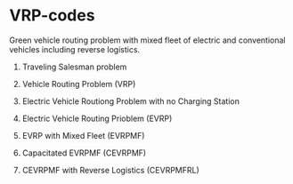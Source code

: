 # VRP-codes
Green vehicle routing problem with mixed fleet of electric and conventional vehicles including reverse logistics.

1. Traveling Salesman problem

2. Vehicle Routing Problem (VRP)

3. Electric Vehicle Routiong Problem with no Charging Station

4. Electric Vehicle Routing Prioblem (EVRP)

5. EVRP with Mixed Fleet (EVRPMF)

6. Capacitated EVRPMF (CEVRPMF)

7. CEVRPMF with Reverse Logistics (CEVRPMFRL)
